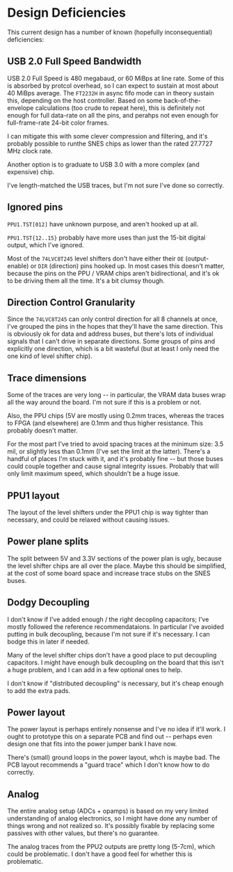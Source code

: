 # Design Deficiencies

This current design has a number of known (hopefully inconsequential) deficiencies:

## USB 2.0 Full Speed Bandwidth

USB 2.0 Full Speed is 480 megabaud, or 60 MiBps at line rate.  Some of this is absorbed by protcol overhead, so I can expect to sustain at most about 40 MiBps average.  The `FT2232H` in async fifo mode can in theory sustain this, depending on the host controller.  Based on some back-of-the-envelope calculations (too crude to repeat here), this is definitely not enough for full data-rate on all the pins, and perahps not even enough for full-frame-rate 24-bit color frames.

I can mitigate this with some clever compression and filtering, and it's probably possible to runthe SNES chips as lower than the rated 27.7727 MHz clock rate.

Another option is to graduate to USB 3.0 with a more complex (and expensive) chip.

I've length-matched the USB traces, but I'm not sure I've done so correctly.

## Ignored pins

`PPU1.TST[012]` have unknown purpose, and aren't hooked up at all.

`PPU1.TST{12..15}` probably have more uses than just the 15-bit digital output, which I've ignored.

Most of the `74LVC8T245` level shifters don't have either their `OE` (output-enable) or `DIR` (direction) pins hooked up.  In most cases this doesn't matter, because the pins on the PPU / VRAM chips aren't bidirectional, and it's ok to be driving them all the time.  It's a bit clumsy though.

## Direction Control Granularity

Since the `74LVC8T245` can only control direction for all 8 channels at once, I've grouped the pins in the hopes that they'll have the same direction.  This is obviously ok for data and address buses, but there's lots of individual signals that I can't drive in separate directions.  Some groups of pins and explicitly one direction, which is a bit wasteful (but at least I only need the one kind of level shifter chip).

## Trace dimensions

Some of the traces are very long -- in particular, the VRAM data buses wrap all the way around the board. I'm not sure if this is a problem or not.

Also, the PPU chips (5V are mostly using 0.2mm traces, whereas the traces to FPGA (and elsewhere) are 0.1mm and thus higher resistance. This probably doesn't matter.

For the most part I've tried to avoid spacing traces at the minimum size: 3.5 mil, or slightly less than 0.1mm (I've set the limit at the latter).  There's a handful of places I'm stuck with it, and it's probably fine -- but those buses could couple together and cause signal integrity issues.  Probably that will only limit maximum speed, which shouldn't be a huge issue.

## PPU1 layout

The layout of the level shifters under the PPU1 chip is way tighter than necessary, and could be relaxed without causing issues.

## Power plane splits

The split between 5V and 3.3V sections of the power plan is ugly, because the level shifter chips are all over the place. Maybe this should be simplified, at the cost of some board space and increase trace stubs on the SNES buses.

## Dodgy Decoupling

I don't know if I've added enough / the right decopling capacitors; I've mostly followed the reference recommendataions.  In particular I've avoided putting in bulk decoupling, because I'm not sure if it's necessary.  I can bodge this in later if needed.

Many of the level shifter chips don't have a good place to put decoupling capacitors.  I might have enough bulk decoupling on the board that this isn't a huge problem, and I can add in a few optional ones to help.

I don't know if "distributed decoupling" is necessary, but it's cheap enough to add the extra pads.

## Power layout

The power layout is perhaps entirely nonsense and I've no idea if it'll work.  I ought to prototype this on a separate PCB and find out -- perhaps even design one that fits into the power jumper bank I have now.

There's (small) ground loops in the power layout, whch is maybe bad. The PCB layout recommends a "guard trace" which I don't know how to do correctly.

## Analog

The entire analog setup (ADCs + opamps) is based on my very limited understanding of analog electronics, so I might have done any number of things wrong and not realized so.  It's possibly fixable by replacing some passives with other values, but there's no guarantee.

The analog traces from the PPU2 outputs are pretty long (5-7cm), which could be problematic.  I don't have a good feel for whether this is problematic.
